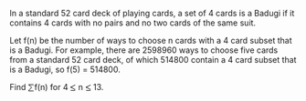  <p>In a standard 52 card deck of playing cards, a set of 4 cards is a Badugi if it contains 4 cards with no pairs and no two cards of the same suit.</p>    <p>Let f(n) be the number of ways to choose n cards with a 4 card subset that is a Badugi.  For example, there are 2598960 ways to choose five cards from a standard 52 card deck, of which 514800 contain a 4 card subset that is a Badugi, so f(5) = 514800.</p>    <p>Find <img src='images/symbol_sum.gif' width='11' height='14' alt='&sum;' border='0' style='vertical-align:middle;' />f(n)  for 4 <img src='images/symbol_le.gif' width='10' height='12' alt='&le;' border='0' style='vertical-align:middle;' /> n <img src='images/symbol_le.gif' width='10' height='12' alt='&le;' border='0' style='vertical-align:middle;' /> 13.</p>    